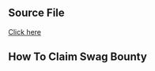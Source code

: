 ## Source File

[Click here](https://github.com/Phala-Network/phala-docs/tree/master/press%20material/swag)

## How To Claim Swag Bounty
